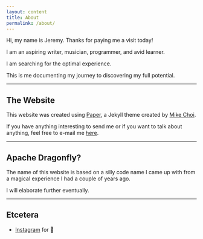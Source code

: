 ```yaml
---
layout: content
title: About
permalink: /about/
---
```

Hi, my name is Jeremy.
Thanks for paying me a visit today!

I am an aspiring writer, musician, programmer, and avid learner.

I am searching for the optimal experience.

This is me documenting my journey to discovering my full potential.

----

## The Website
This website was created using <a href="https://github.com/mkchoi212/paper-jekyll-theme">Paper</a>, a Jekyll theme created by <a href="https://deadbeef.me">Mike Choi</a>.

If you have anything interesting to send me or if you want to talk about anything, feel free to e-mail me <a href="apachedragonfly@protonmail.com">here</a>.

----

## Apache Dragonfly?

The name of this website is based on a silly code name I came up with from a magical experience I had a couple of years ago.

I will elaborate further eventually.

----

## Etcetera

- [Instagram](https://www.instagram.com/jeremycsaunders) for 📸
